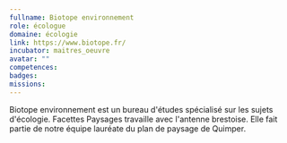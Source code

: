 ```yaml
---
fullname: Biotope environnement
role: écologue
domaine: écologie
link: https://www.biotope.fr/
incubator: maitres_oeuvre
avatar: ""
competences:
badges:
missions:
---
```


Biotope environnement est un bureau d'études spécialisé sur les sujets d'écologie. Facettes Paysages travaille avec l'antenne brestoise. Elle fait partie de notre équipe lauréate du plan de paysage de Quimper.
